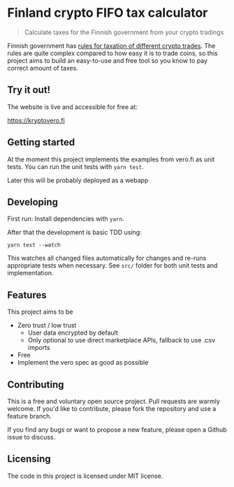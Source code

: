 # Finland crypto FIFO tax calculator
> Calculate taxes for the Finnish government from your crypto tradings

Finnish government has [rules for taxation of different crypto
trades](https://www.vero.fi/en/detailed-guidance/guidance/48411/taxation-of-virtual-currencies3/).
The rules are quite complex compared to how easy it is to trade coins, so this
project aims to build an easy-to-use and free tool so you know to pay correct
amount of taxes.

## Try it out!

The website is live and accessible for free at:

https://kryptovero.fi

## Getting started

At the moment this project implements the examples from vero.fi as unit tests.
You can run the unit tests with `yarn test`.

Later this will be probably deployed as a webapp

## Developing

First run: Install dependencies with `yarn`.

After that the development is basic TDD using:

```
yarn test --watch
```

This watches all changed files automatically for changes and re-runs appropriate
tests when necessary. See `src/` folder for both unit tests and implementation.

## Features

This project aims to be
* Zero trust / low trust
  * User data encrypted by default
  * Only optional to use direct marketplace APIs, fallback to use .csv imports
* Free
* Implement the vero spec as good as possible

## Contributing

This is a free and voluntary open source project. Pull requests are warmly
welcome. If you'd like to contribute, please fork the repository and use a
feature branch.

If you find any bugs or want to propose a new feature, please open a Github
issue to discuss.

## Licensing

The code in this project is licensed under MIT license.
